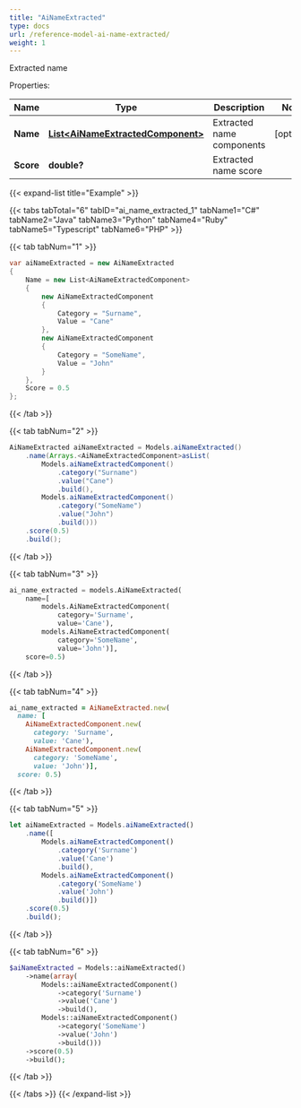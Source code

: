 ```yaml
---
title: "AiNameExtracted"
type: docs
url: /reference-model-ai-name-extracted/
weight: 1
---
```

Extracted name             

Properties:

Name | Type | Description | Notes
---- | ---- | ----------- | -----
**Name** | [**List&lt;AiNameExtractedComponent&gt;**](/email/reference-model-ai-name-extracted-component/) | Extracted name components              | [optional] 
**Score** | **double?** | Extracted name score              | 


{{< expand-list title="Example" >}}

{{< tabs tabTotal="6" tabID="ai_name_extracted_1" tabName1="C#" tabName2="Java" tabName3="Python" tabName4="Ruby" tabName5="Typescript" tabName6="PHP" >}}

{{< tab tabNum="1" >}}

```csharp
var aiNameExtracted = new AiNameExtracted
{
    Name = new List<AiNameExtractedComponent>
    {
        new AiNameExtractedComponent
        {
            Category = "Surname",
            Value = "Cane"
        },
        new AiNameExtractedComponent
        {
            Category = "SomeName",
            Value = "John"
        }
    },
    Score = 0.5
};
```

{{< /tab >}}

{{< tab tabNum="2" >}}

```java
AiNameExtracted aiNameExtracted = Models.aiNameExtracted()
    .name(Arrays.<AiNameExtractedComponent>asList(
        Models.aiNameExtractedComponent()
            .category("Surname")
            .value("Cane")
            .build(),
        Models.aiNameExtractedComponent()
            .category("SomeName")
            .value("John")
            .build()))
    .score(0.5)
    .build();
```

{{< /tab >}}

{{< tab tabNum="3" >}}

```python
ai_name_extracted = models.AiNameExtracted(
    name=[
        models.AiNameExtractedComponent(
            category='Surname',
            value='Cane'),
        models.AiNameExtractedComponent(
            category='SomeName',
            value='John')],
    score=0.5)
```

{{< /tab >}}

{{< tab tabNum="4" >}}

```ruby
ai_name_extracted = AiNameExtracted.new(
  name: [
    AiNameExtractedComponent.new(
      category: 'Surname',
      value: 'Cane'),
    AiNameExtractedComponent.new(
      category: 'SomeName',
      value: 'John')],
  score: 0.5)
```

{{< /tab >}}

{{< tab tabNum="5" >}}

```typescript
let aiNameExtracted = Models.aiNameExtracted()
    .name([
        Models.aiNameExtractedComponent()
            .category('Surname')
            .value('Cane')
            .build(),
        Models.aiNameExtractedComponent()
            .category('SomeName')
            .value('John')
            .build()])
    .score(0.5)
    .build();
```

{{< /tab >}}

{{< tab tabNum="6" >}}

```php
$aiNameExtracted = Models::aiNameExtracted()
    ->name(array(
        Models::aiNameExtractedComponent()
            ->category('Surname')
            ->value('Cane')
            ->build(),
        Models::aiNameExtractedComponent()
            ->category('SomeName')
            ->value('John')
            ->build()))
    ->score(0.5)
    ->build();
```

{{< /tab >}}

{{< /tabs >}}
{{< /expand-list >}}

